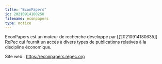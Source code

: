 ```yaml
---
title: "EconPapers"
id: 20210914180258
filename: econpapers
type: notice
---
```


EconPapers est un moteur de recherche développé par [[20210914180635]] RePec qui fournit un accès à divers types de publications relatives à la discipline économique.

Site web : <https://econpapers.repec.org>

